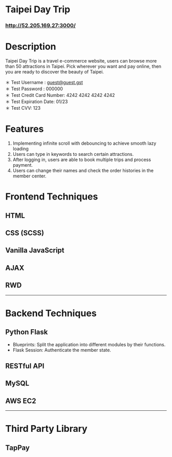 # Taipei Day Trip
### http://52.205.169.27:3000/

# Description
Taipei Day Trip is a travel e-commerce website, users can browse more than 50 attractions in Taipei. Pick wherever you want and pay online, then you are ready to discover the beauty of Taipei.

＊ Test Username : guest@guest.gst
<br/>
＊ Test Password : 000000
<br/>
＊ Test Credit Card Number: 4242 4242 4242 4242
<br/>
＊ Test Expiration Date:  01/23
<br/>
＊ Test CVV: 123

# Features
1. Implementing infinite scroll with debouncing to achieve smooth lazy loading
2. Users can type in keywords to search certain attractions.
3. After logging in, users are able to book multiple trips and process payment.
4. Users can change their names and check the order histories in the member center.

# Frontend Techniques
## HTML

## CSS (SCSS)

## Vanilla JavaScript

## AJAX

## RWD
***
# Backend Techniques
## Python Flask
* Blueprints: Split the application into different modules by their functions.
* Flask Session: Authenticate the member state.

## RESTful API

## MySQL

## AWS EC2
***
# Third Party Library
## TapPay
